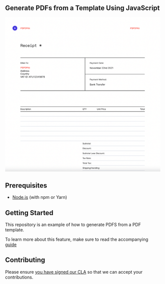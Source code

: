 ## Generate PDFs from a Template Using JavaScript

<center>
  <a href="https://pspdfkit.com/pdf-sdk/web/viewer/">
    <img src="./screenshot.png" alt="Screenshot of a generated PDF from a template" width="1009">
  </a>
</center>

## Prerequisites

- [Node.js](http://nodejs.org/) (with npm or Yarn)

## Getting Started

This repository is an example of how to generate PDFS from a PDF template.

To learn more about this feature, make sure to read the accompanying [guide](https://pspdfkit.com/guides/web/pdf-generation/from-template/)

## Contributing

Please ensure
[you have signed our CLA](https://pspdfkit.com/guides/web/current/miscellaneous/contributing/) so that we can
accept your contributions.
